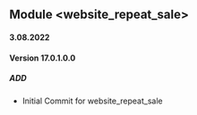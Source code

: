 ## Module <website_repeat_sale>

#### 3.08.2022
#### Version 17.0.1.0.0
##### ADD

- Initial Commit for website_repeat_sale


